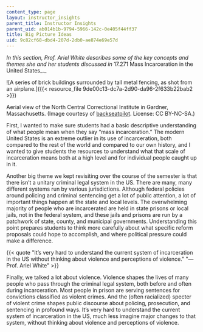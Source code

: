 ```yaml
---
content_type: page
layout: instructor_insights
parent_title: Instructor Insights
parent_uid: ab014b1b-9794-5966-142c-0e405f44ff37
title: Big Picture Ideas
uid: 9c82cf68-dbd4-207d-2db0-ae874e69e57d
---
```


_In this section, Prof. Ariel White describes some of the key concepts and themes she and her students discussed in_ 17.271 Mass Incarceration in the United States_._

![A series of brick buildings surrounded by tall metal fencing, as shot from an airplane.]({{< resource_file 9de00c13-dc7a-2d90-da96-2f633b22bab2 >}})

Aerial view of the North Central Correctional Institute in Gardner, Massachusetts. (Image courtesy of [backseatpilot](https://flickr.com/photos/backseatpilot/50990876326/in/photolist-2kFTz37-YDTVQd-2hgePee-2h4KMzd-2hNTpwY-2jnWJM4-SC6DUA-nqegmH-2kjmL2u-roBdJX-nGHS4c-nqecf5-nGqW7x-nGqVTr-nEFdJE-nGGguU-nqezVV-SC6s4G-ThCdbs-nqeh3n-nqez7k-2aKTo3b-5DhCUY-PLmsDD-94TGh5-nqerw3-nGHRKX-nqeciS-QgBbpB-2aKToym-nqegpi-nJvgNZ-nqesw9-nqecG7-nGGgy1-nGGgrN-nJvgRp-2kMscKT-2kMo1CB-nGww4w-nqerS3-nqezKK-nqerCW-nqerDC-nJvgTP-nGqXPR-nqet9S-nqedRb-nqeAmz-211nQ7v). License: CC BY-NC-SA.)

First, I wanted to make sure students had a basic descriptive understanding of what people mean when they say “mass incarceration.” The modern United States is an extreme outlier in its use of incarceration, both compared to the rest of the world and compared to our own history, and I wanted to give students the resources to understand what that scale of incarceration means both at a high level and for individual people caught up in it.

Another big theme we kept revisiting over the course of the semester is that there isn’t a unitary criminal legal system in the US. There are many, many different systems run by various jurisdictions. Although federal policies around policing and criminal sentencing get a lot of public attention, a lot of important things happen at the state and local levels. The overwhelming majority of people who are incarcerated are held in state prisons or local jails, not in the federal system, and these jails and prisons are run by a patchwork of state, county, and municipal governments. Understanding this point prepares students to think more carefully about what specific reform proposals could hope to accomplish, and where political pressure could make a difference.

{{< quote "It’s very hard to understand the current system of incarceration in the US without thinking about violence and perceptions of violence." "— Prof. Ariel White" >}}

Finally, we talked a lot about violence. Violence shapes the lives of many people who pass through the criminal legal system, both before and often during incarceration. Most people in prison are serving sentences for convictions classified as violent crimes. And the (often racialized) specter of violent crime shapes public discourse about policing, prosecution, and sentencing in profound ways. It’s very hard to understand the current system of incarceration in the US, much less imagine major changes to that system, without thinking about violence and perceptions of violence.